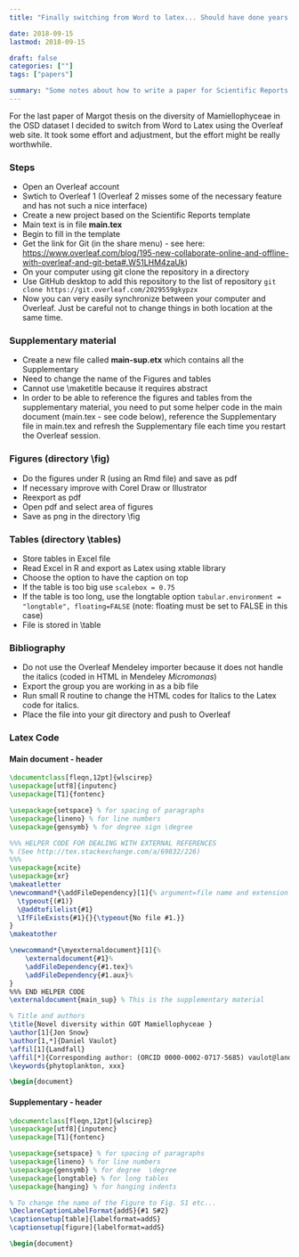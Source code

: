```yaml
---
title: "Finally switching from Word to latex... Should have done years ago"

date: 2018-09-15
lastmod: 2018-09-15

draft: false
categories: [""]
tags: ["papers"]

summary: "Some notes about how to write a paper for Scientific Reports using Overleaf."
---
```


For the last paper of Margot thesis on the diversity of Mamiellophyceae in the OSD dataset I decided to switch from Word to Latex using the Overleaf web site. It took some effort and adjustment, but the effort might be really worthwhile.

### Steps
* Open an Overleaf account
* Swtich to Overleaf 1 (Overleaf 2 misses some of the necessary feature and has not such a nice interface)
* Create a new project based on the Scientific Reports template
* Main text is in file **main.tex**
* Begin to fill in the template
* Get the link for Git (in the share menu) - see here: https://www.overleaf.com/blog/195-new-collaborate-online-and-offline-with-overleaf-and-git-beta#.W51LHM4zaUk)
* On your computer using git clone the repository in a directory
* Use GitHub desktop to add this repository to the list of repository
`git clone https://git.overleaf.com/2029559gkypzx`
* Now you can very easily synchronize between your computer and Overleaf. Just be careful not to change things in both location at the same time.

### Supplementary material
* Create a new file called **main-sup.etx** which contains all the Supplementary
* Need to change the name of the Figures and tables
* Cannot use \maketitle because it requires abstract
* In order to be able to reference the figures and tables from the supplementary material, you need to put some helper code in the main document (main.tex - see code below), reference the Supplementary file in main.tex and refresh the Supplementary file each time you restart the Overleaf session.

### Figures (directory \fig)
* Do the figures under R (using an Rmd file) and save as pdf
* If necessary improve with Corel Draw or Illustrator
* Reexport as pdf
* Open pdf and select area of figures
* Save as png in the directory \fig

### Tables (directory \tables)
* Store tables in Excel file
* Read Excel in R and export as Latex using xtable library
* Choose the option to have the caption on top
* If the table is too big use `scalebox = 0.75`
* If the table is too long, use the longtable option `tabular.environment = "longtable", floating=FALSE` (note: floating must be set to FALSE in this case)
* File is stored in \table

### Bibliography
* Do not use the Overleaf Mendeley importer because it does not handle the italics (coded in HTML in Mendeley <i>Micromonas</i>)
* Export the group you are working in as a bib file
* Run small R routine to change the HTML codes for Italics to the Latex code for italics.
* Place the file into your git directory and push to Overleaf


### Latex Code
#### Main document - header
```latex
\documentclass[fleqn,12pt]{wlscirep}
\usepackage[utf8]{inputenc}
\usepackage[T1]{fontenc}

\usepackage{setspace} % for spacing of paragraphs
\usepackage{lineno} % for line numbers
\usepackage{gensymb} % for degree sign \degree

%%% HELPER CODE FOR DEALING WITH EXTERNAL REFERENCES
% (See http://tex.stackexchange.com/a/69832/226)
%%%
\usepackage{xcite}
\usepackage{xr}
\makeatletter
\newcommand*{\addFileDependency}[1]{% argument=file name and extension
  \typeout{(#1)}
  \@addtofilelist{#1}
  \IfFileExists{#1}{}{\typeout{No file #1.}}
}
\makeatother

\newcommand*{\myexternaldocument}[1]{%
    \externaldocument{#1}%
    \addFileDependency{#1.tex}%
    \addFileDependency{#1.aux}%
}
%%% END HELPER CODE
\externaldocument{main_sup} % This is the supplementary material

% Title and authors
\title{Novel diversity within GOT Mamiellophyceae }
\author[1]{Jon Snow}
\author[1,*]{Daniel Vaulot}
\affil[1]{Landfall}
\affil[*]{Corresponding author: (ORCID 0000-0002-0717-5685) vaulot@landfall.got}
\keywords{phytoplankton, xxx}

\begin{document}
```
#### Supplementary - header

```latex
\documentclass[fleqn,12pt]{wlscirep}
\usepackage[utf8]{inputenc}
\usepackage[T1]{fontenc}

\usepackage{setspace} % for spacing of paragraphs
\usepackage{lineno} % for line numbers
\usepackage{gensymb} % for degree  \degree
\usepackage{longtable} % for long tables
\usepackage{hanging} % for hanging indents

% To change the name of the Figure to Fig. S1 etc...
\DeclareCaptionLabelFormat{addS}{#1 S#2}
\captionsetup[table]{labelformat=addS}
\captionsetup[figure]{labelformat=addS}

\begin{document}
```
